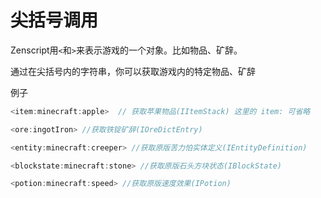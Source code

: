 # 尖括号调用

Zenscript用`<`和`>`来表示游戏的一个对象。比如物品、矿辞。

通过在尖括号内的字符串，你可以获取游戏内的特定物品、矿辞

例子

```csharp
<item:minecraft:apple>  // 获取苹果物品(IItemStack) 这里的 item: 可省略

<ore:ingotIron> //获取铁锭矿辞(IOreDictEntry)

<entity:minecraft:creeper> //获取原版苦力怕实体定义(IEntityDefinition)

<blockstate:minecraft:stone> //获取原版石头方块状态(IBlockState)

<potion:minecraft:speed> //获取原版速度效果(IPotion)
```
